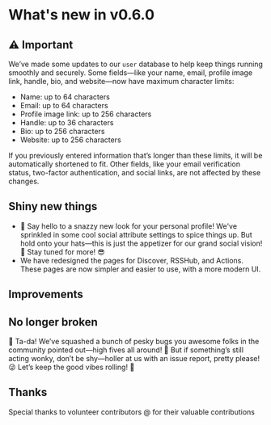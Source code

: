 # What's new in v0.6.0

## ⚠️ Important

We’ve made some updates to our `user` database to help keep things running smoothly and securely. Some fields—like your name, email, profile image link, handle, bio, and website—now have maximum character limits:

- Name: up to 64 characters
- Email: up to 64 characters
- Profile image link: up to 256 characters
- Handle: up to 36 characters
- Bio: up to 256 characters
- Website: up to 256 characters

If you previously entered information that’s longer than these limits, it will be automatically shortened to fit. Other fields, like your email verification status, two-factor authentication, and social links, are not affected by these changes.

## Shiny new things

- 🎉 Say hello to a snazzy new look for your personal profile! We've sprinkled in some cool social attribute settings to spice things up. But hold onto your hats—this is just the appetizer for our grand social vision! 🚀 Stay tuned for more! 😎
- We have redesigned the pages for Discover, RSSHub, and Actions. These pages are now simpler and easier to use, with a more modern UI.

## Improvements

## No longer broken

🎉 Ta-da! We’ve squashed a bunch of pesky bugs you awesome folks in the community pointed out—high fives all around! 🙌 But if something’s still acting wonky, don’t be shy—holler at us with an issue report, pretty please! 😜 Let’s keep the good vibes rolling! 🚀

## Thanks

Special thanks to volunteer contributors @ for their valuable contributions
